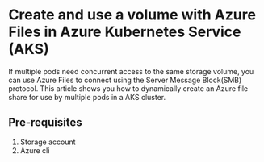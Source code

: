 # Create and use a volume with Azure Files in Azure Kubernetes Service (AKS)

If multiple pods need concurrent access to the same storage volume, you can use Azure Files to connect using the Server Message Block(SMB) protocol. This article shows you how to dynamically create an Azure file share for use by multiple pods in a AKS cluster.


## Pre-requisites

1. Storage account
2. Azure cli


